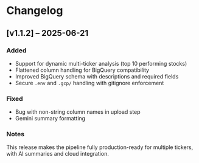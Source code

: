 

# Changelog

## [v1.1.2] – 2025-06-21
### Added
- Support for dynamic multi-ticker analysis (top 10 performing stocks)
- Flattened column handling for BigQuery compatibility
- Improved BigQuery schema with descriptions and required fields
- Secure `.env` and `.gcp/` handling with gitignore enforcement

### Fixed
- Bug with non-string column names in upload step
- Gemini summary formatting

### Notes
This release makes the pipeline fully production-ready for multiple tickers, with AI summaries and cloud integration.